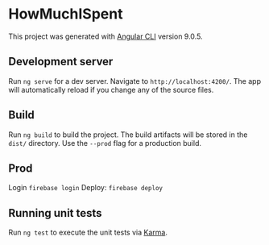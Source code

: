 # HowMuchISpent

This project was generated with [Angular CLI](https://github.com/angular/angular-cli) version 9.0.5.

## Development server

Run `ng serve` for a dev server. Navigate to `http://localhost:4200/`. The app will automatically reload if you change any of the source files.

## Build

Run `ng build` to build the project. The build artifacts will be stored in the `dist/` directory. Use the `--prod` flag for a production build.

## Prod

Login `firebase login`
Deploy: `firebase deploy`

## Running unit tests

Run `ng test` to execute the unit tests via [Karma](https://karma-runner.github.io).
